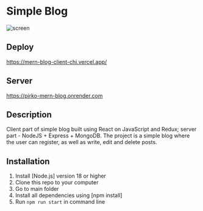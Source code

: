 # Simple Blog
![screen](https://github.com/AlexPirko/MERN-blog-client/assets/105494280/0fd47284-af7f-449a-8ff1-173ca9592447)

## Deploy

https://mern-blog-client-chi.vercel.app/

## Server

https://pirko-mern-blog.onrender.com

## Description

Client part of simple blog built using React on JavaScript and Redux; server part - NodeJS + Express + MongoDB. The project is a simple blog where the user can register, as well as write, edit and delete posts. 

## **Installation**

1. Install [Node.js] version 18 or higher
2. Clone this repo to your computer
3. Go to main folder
4. Install all dependencies using [npm install]
5. Run `npm run start` in command line
